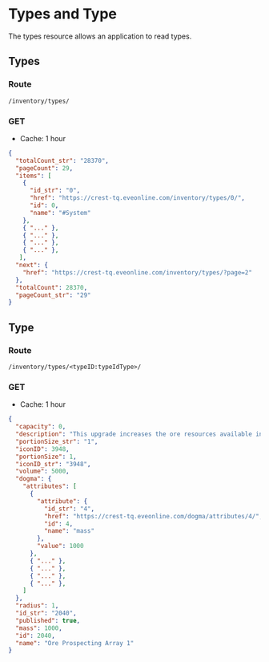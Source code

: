 # Types and Type
The types resource allows an application to read types.

## Types
### Route
``/inventory/types/``

### GET
* Cache: 1 hour

```json
{
  "totalCount_str": "28370",
  "pageCount": 29,
  "items": [
    {
      "id_str": "0",
      "href": "https://crest-tq.eveonline.com/inventory/types/0/",
      "id": 0,
      "name": "#System"
    },
    { "..." },
    { "..." },
    { "..." },
    { "..." },
   ],
  "next": {
    "href": "https://crest-tq.eveonline.com/inventory/types/?page=2"
  },
  "totalCount": 28370,
  "pageCount_str": "29"
}
```

## Type
### Route
``/inventory/types/<typeID:typeIdType>/``

### GET
* Cache: 1 hour

```json
{
  "capacity": 0,
  "description": "This upgrade increases the ore resources available in a system.",
  "portionSize_str": "1",
  "iconID": 3948,
  "portionSize": 1,
  "iconID_str": "3948",
  "volume": 5000,
  "dogma": {
    "attributes": [
      {
        "attribute": {
          "id_str": "4",
          "href": "https://crest-tq.eveonline.com/dogma/attributes/4/",
          "id": 4,
          "name": "mass"
        },
        "value": 1000
      },
      { "..." },
      { "..." },
      { "..." },
      { "..." },
    ]
  },
  "radius": 1,
  "id_str": "2040",
  "published": true,
  "mass": 1000,
  "id": 2040,
  "name": "Ore Prospecting Array 1"
}
```
